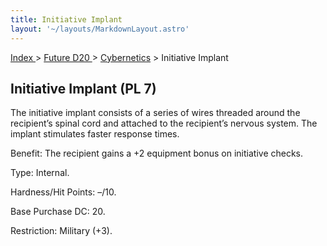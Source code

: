 ```yaml
---
title: Initiative Implant
layout: '~/layouts/MarkdownLayout.astro'
---
```


[ Index ](/) > [ Future D20 ](/future.d20.srd) > [Cybernetics](/future.d20.srd/cybernetics) > Initiative Implant

## Initiative Implant (PL 7)

The initiative implant consists of a series of wires threaded around the
recipient’s spinal cord and attached to the recipient’s nervous system. The
implant stimulates faster response times.

Benefit: The recipient gains a +2 equipment bonus on initiative checks.

Type: Internal.

Hardness/Hit Points: –/10.

Base Purchase DC: 20.

Restriction: Military (+3).

